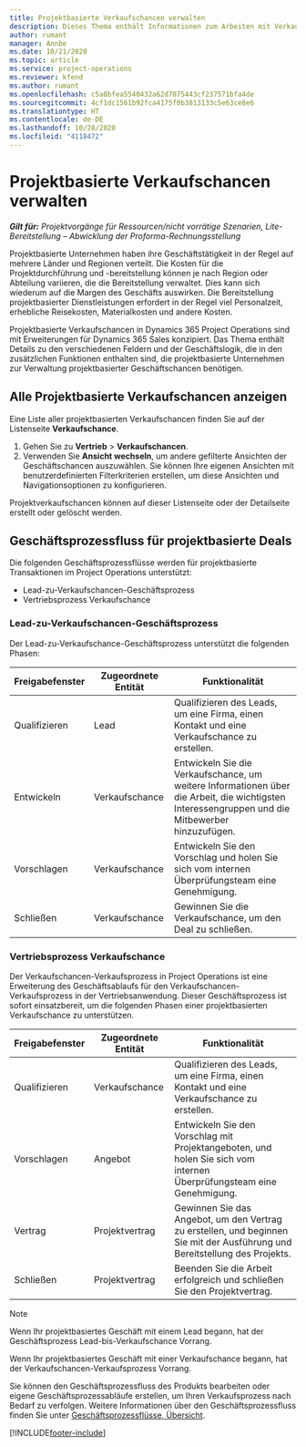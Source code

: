 ```yaml
---
title: Projektbasierte Verkaufschancen verwalten
description: Dieses Thema enthält Informationen zum Arbeiten mit Verkaufschancen, die sich auf Projekte beziehen.
author: rumant
manager: Annbe
ms.date: 10/21/2020
ms.topic: article
ms.service: project-operations
ms.reviewer: kfend
ms.author: rumant
ms.openlocfilehash: c5a8bfea5540432a62d7075443cf237571bfa4de
ms.sourcegitcommit: 4cf1dc1561b92fca4175f0b3813133c5e63ce8e6
ms.translationtype: HT
ms.contentlocale: de-DE
ms.lasthandoff: 10/28/2020
ms.locfileid: "4118472"
---
```

# <a name="manage-project-based-opportunities"></a>Projektbasierte Verkaufschancen verwalten

_**Gilt für:** Projektvorgänge für Ressourcen/nicht vorrätige Szenarien, Lite-Bereitstellung – Abwicklung der Proforma-Rechnungsstellung_

Projektbasierte Unternehmen haben ihre Geschäftstätigkeit in der Regel auf mehrere Länder und Regionen verteilt. Die Kosten für die Projektdurchführung und -bereitstellung können je nach Region oder Abteilung variieren, die die Bereitstellung verwaltet. Dies kann sich wiederum auf die Margen des Geschäfts auswirken. Die Bereitstellung projektbasierter Dienstleistungen erfordert in der Regel viel Personalzeit, erhebliche Reisekosten, Materialkosten und andere Kosten.

Projektbasierte Verkaufschancen in Dynamics 365 Project Operations sind mit Erweiterungen für Dynamics 365 Sales konzipiert. Das Thema enthält Details zu den verschiedenen Feldern und der Geschäftslogik, die in den zusätzlichen Funktionen enthalten sind, die projektbasierte Unternehmen zur Verwaltung projektbasierter Geschäftschancen benötigen.

## <a name="view-all-project-based-opportunities"></a>Alle Projektbasierte Verkaufschancen anzeigen

Eine Liste aller projektbasierten Verkaufschancen finden Sie auf der Listenseite **Verkaufschance**. 

1. Gehen Sie zu **Vertrieb** > **Verkaufschancen**.
2. Verwenden Sie **Ansicht wechseln**, um andere gefilterte Ansichten der Geschäftschancen auszuwählen. Sie können Ihre eigenen Ansichten mit benutzerdefinierten Filterkriterien erstellen, um diese Ansichten und Navigationsoptionen zu konfigurieren.

Projektverkaufschancen können auf dieser Listenseite oder der Detailseite erstellt oder gelöscht werden.

## <a name="business-process-flow-for-project-based-deals"></a>Geschäftsprozessfluss für projektbasierte Deals

Die folgenden Geschäftsprozessflüsse werden für projektbasierte Transaktionen im Project Operations unterstützt:

- Lead-zu-Verkaufschancen-Geschäftsprozess
- Vertriebsprozess Verkaufschance

### <a name="lead-to-opportunity-business-process"></a>Lead-zu-Verkaufschancen-Geschäftsprozess 
Der Lead-zu-Verkaufschance-Geschäftsprozess unterstützt die folgenden Phasen:

| Freigabefenster | Zugeordnete Entität | Funktionalität |
| --- | --- | --- |
| Qualifizieren | Lead | Qualifizieren des Leads, um eine Firma, einen Kontakt und eine Verkaufschance zu erstellen. |
| Entwickeln | Verkaufschance | Entwickeln Sie die Verkaufschance, um weitere Informationen über die Arbeit, die wichtigsten Interessengruppen und die Mitbewerber hinzuzufügen. |
| Vorschlagen | Verkaufschance | Entwickeln Sie den Vorschlag und holen Sie sich vom internen Überprüfungsteam eine Genehmigung. |
| Schließen | Verkaufschance | Gewinnen Sie die Verkaufschance, um den Deal zu schließen. |

### <a name="opportunity-sales-process"></a>Vertriebsprozess Verkaufschance
Der Verkaufschancen-Verkaufsprozess in Project Operations ist eine Erweiterung des Geschäftsablaufs für den Verkaufschancen-Verkaufsprozess in der Vertriebsanwendung. Dieser Geschäftsprozess ist sofort einsatzbereit, um die folgenden Phasen einer projektbasierten Verkaufschance zu unterstützen.

| Freigabefenster | Zugeordnete Entität | Funktionalität |
| --- | --- | --- |
| Qualifizieren | Verkaufschance | Qualifizieren des Leads, um eine Firma, einen Kontakt und eine Verkaufschance zu erstellen. |
| Vorschlagen | Angebot | Entwickeln Sie den Vorschlag mit Projektangeboten, und holen Sie sich vom internen Überprüfungsteam eine Genehmigung. |
| Vertrag | Projektvertrag | Gewinnen Sie das Angebot, um den Vertrag zu erstellen, und beginnen Sie mit der Ausführung und Bereitstellung des Projekts. |
| Schließen | Projektvertrag | Beenden Sie die Arbeit erfolgreich und schließen Sie den Projektvertrag. |

> [!NOTE]
> Wenn Ihr projektbasiertes Geschäft mit einem Lead begann, hat der Geschäftsprozess Lead-bis-Verkaufschance Vorrang.
>
> Wenn Ihr projektbasiertes Geschäft mit einer Verkaufschance begann, hat der Verkaufschancen-Verkaufsprozess Vorrang.

Sie können den Geschäftsprozessfluss des Produkts bearbeiten oder eigene Geschäftsprozessabläufe erstellen, um Ihren Verkaufsprozess nach Bedarf zu verfolgen. Weitere Informationen über den Geschäftsprozessfluss finden Sie unter [Geschäftsprozessflüsse, Übersicht](https://docs.microsoft.com/dynamics365/customerengagement/on-premises/customize/business-process-flows-overview).


[!INCLUDE[footer-include](../includes/footer-banner.md)]